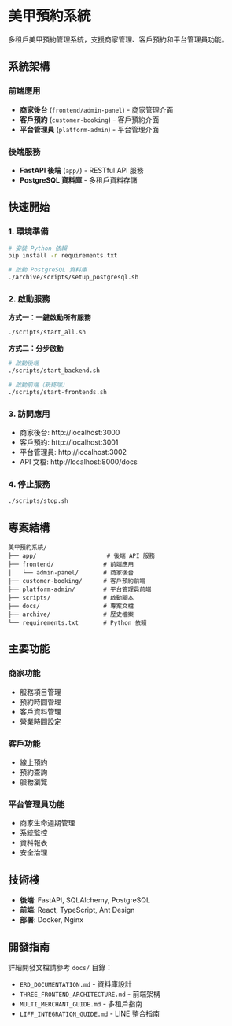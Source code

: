 # 美甲預約系統

多租戶美甲預約管理系統，支援商家管理、客戶預約和平台管理員功能。

## 系統架構

### 前端應用
- **商家後台** (`frontend/admin-panel`) - 商家管理介面
- **客戶預約** (`customer-booking`) - 客戶預約介面  
- **平台管理員** (`platform-admin`) - 平台管理介面

### 後端服務
- **FastAPI 後端** (`app/`) - RESTful API 服務
- **PostgreSQL 資料庫** - 多租戶資料存儲

## 快速開始

### 1. 環境準備
```bash
# 安裝 Python 依賴
pip install -r requirements.txt

# 啟動 PostgreSQL 資料庫
./archive/scripts/setup_postgresql.sh
```

### 2. 啟動服務

**方式一：一鍵啟動所有服務**
```bash
./scripts/start_all.sh
```

**方式二：分步啟動**
```bash
# 啟動後端
./scripts/start_backend.sh

# 啟動前端（新終端）
./scripts/start-frontends.sh
```

### 3. 訪問應用
- 商家後台: http://localhost:3000
- 客戶預約: http://localhost:3001
- 平台管理員: http://localhost:3002
- API 文檔: http://localhost:8000/docs

### 4. 停止服務
```bash
./scripts/stop.sh
```

## 專案結構

```
美甲預約系統/
├── app/                    # 後端 API 服務
├── frontend/              # 前端應用
│   └── admin-panel/       # 商家後台
├── customer-booking/      # 客戶預約前端
├── platform-admin/        # 平台管理員前端
├── scripts/               # 啟動腳本
├── docs/                  # 專案文檔
├── archive/               # 歷史檔案
└── requirements.txt       # Python 依賴
```

## 主要功能

### 商家功能
- 服務項目管理
- 預約時間管理
- 客戶資料管理
- 營業時間設定

### 客戶功能
- 線上預約
- 預約查詢
- 服務瀏覽

### 平台管理員功能
- 商家生命週期管理
- 系統監控
- 資料報表
- 安全治理

## 技術棧

- **後端**: FastAPI, SQLAlchemy, PostgreSQL
- **前端**: React, TypeScript, Ant Design
- **部署**: Docker, Nginx

## 開發指南

詳細開發文檔請參考 `docs/` 目錄：
- `ERD_DOCUMENTATION.md` - 資料庫設計
- `THREE_FRONTEND_ARCHITECTURE.md` - 前端架構
- `MULTI_MERCHANT_GUIDE.md` - 多租戶指南
- `LIFF_INTEGRATION_GUIDE.md` - LINE 整合指南